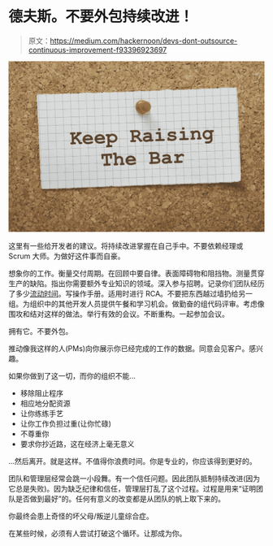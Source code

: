 # 德夫斯。不要外包持续改进！

> 原文：<https://medium.com/hackernoon/devs-dont-outsource-continuous-improvement-f93396923697>

![](img/5ba50742f59f6357117f9e029816d590.png)

这里有一些给开发者的建议。将持续改进掌握在自己手中。不要依赖经理或 Scrum 大师。为做好这件事而自豪。

想象你的工作。衡量交付周期。在回顾中要自律。表面障碍物和阻挡物。测量贯穿生产的缺陷。指出你需要额外专业知识的领域。深入参与招聘。记录你们团队经历了多少[流动时间](https://en.wikipedia.org/wiki/Flow_(psychology))。写操作手册。适用时进行 RCA。不要把东西越过墙扔给另一组。为组织中的其他开发人员提供午餐和学习机会。做勤奋的组代码评审。考虑像围攻和结对这样的做法。举行有效的会议。不断重构。一起参加会议。

拥有它。不要外包。

推动像我这样的人(PMs)向你展示你已经完成的工作的数据。同意会见客户。感兴趣。

如果你做到了这一切，而你的组织不能…

*   移除阻止程序
*   相应地分配资源
*   让你练练手艺
*   让你工作负担过重(让你忙碌)
*   不尊重你
*   要求你抄近路，这在经济上毫无意义

…然后离开。就是这样。不值得你浪费时间。你是专业的，你应该得到更好的。

团队和管理层经常会跳一小段舞。有一个信任问题。因此团队抵制持续改进(因为它总是失败)。因为缺乏纪律和信任，管理层打乱了这个过程。过程是用来“证明团队是否做到最好”的。任何有意义的改变都是从团队的帆上取下来的。

你最终会患上奇怪的坏父母/叛逆儿童综合症。

在某些时候，必须有人尝试打破这个循环。让那成为你。